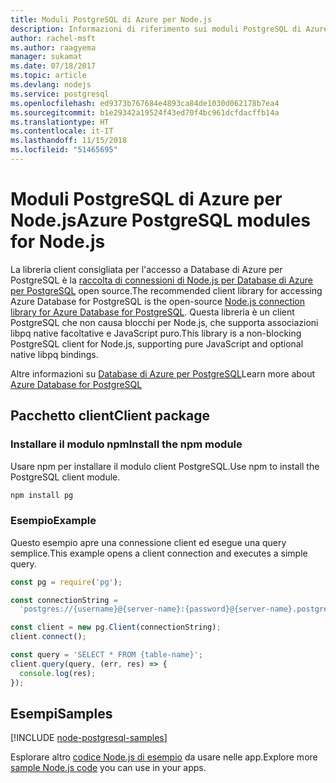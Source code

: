 ```yaml
---
title: Moduli PostgreSQL di Azure per Node.js
description: Informazioni di riferimento sui moduli PostgreSQL di Azure per Node.js
author: rachel-msft
ms.author: raagyema
manager: sukamat
ms.date: 07/18/2017
ms.topic: article
ms.devlang: nodejs
ms.service: postgresql
ms.openlocfilehash: ed9373b767684e4893ca84de1030d062178b7ea4
ms.sourcegitcommit: b1e29342a19524f43ed70f4bc961dcfdacffb14a
ms.translationtype: HT
ms.contentlocale: it-IT
ms.lasthandoff: 11/15/2018
ms.locfileid: "51465695"
---
```

# <a name="azure-postgresql-modules-for-nodejs"></a><span data-ttu-id="81739-103">Moduli PostgreSQL di Azure per Node.js</span><span class="sxs-lookup"><span data-stu-id="81739-103">Azure PostgreSQL modules for Node.js</span></span>

<span data-ttu-id="81739-104">La libreria client consigliata per l'accesso a Database di Azure per PostgreSQL è la [raccolta di connessioni di Node.js per Database di Azure per PostgreSQL](https://www.npmjs.com/package/pg) open source.</span><span class="sxs-lookup"><span data-stu-id="81739-104">The recommended client library for accessing Azure Database for PostgreSQL is the open-source [Node.js connection library for Azure Database for PostgreSQL](https://www.npmjs.com/package/pg).</span></span> <span data-ttu-id="81739-105">Questa libreria è un client PostgreSQL che non causa blocchi per Node.js, che supporta associazioni libpq native facoltative e JavaScript puro.</span><span class="sxs-lookup"><span data-stu-id="81739-105">This library is a non-blocking PostgreSQL client for Node.js, supporting pure JavaScript and optional native libpq bindings.</span></span>

<span data-ttu-id="81739-106">Altre informazioni su [Database di Azure per PostgreSQL](https://docs.microsoft.com/azure/postgresql/)</span><span class="sxs-lookup"><span data-stu-id="81739-106">Learn more about [Azure Database for PostgreSQL](https://docs.microsoft.com/azure/postgresql/)</span></span>

## <a name="client-package"></a><span data-ttu-id="81739-107">Pacchetto client</span><span class="sxs-lookup"><span data-stu-id="81739-107">Client package</span></span>

### <a name="install-the-npm-module"></a><span data-ttu-id="81739-108">Installare il modulo npm</span><span class="sxs-lookup"><span data-stu-id="81739-108">Install the npm module</span></span>

<span data-ttu-id="81739-109">Usare npm per installare il modulo client PostgreSQL.</span><span class="sxs-lookup"><span data-stu-id="81739-109">Use npm to install the PostgreSQL client module.</span></span>

```bash
npm install pg
```   

### <a name="example"></a><span data-ttu-id="81739-110">Esempio</span><span class="sxs-lookup"><span data-stu-id="81739-110">Example</span></span>

<span data-ttu-id="81739-111">Questo esempio apre una connessione client ed esegue una query semplice.</span><span class="sxs-lookup"><span data-stu-id="81739-111">This example opens a client connection and executes a simple query.</span></span>

```javascript
const pg = require('pg');

const connectionString =
  'postgres://{username}@{server-name}:{password}@{server-name}.postgres.database.azure.com:5432/{database-name}?ssl=true';

const client = new pg.Client(connectionString);
client.connect();

const query = 'SELECT * FROM {table-name}';
client.query(query, (err, res) => {
  console.log(res);
});
```

## <a name="samples"></a><span data-ttu-id="81739-112">Esempi</span><span class="sxs-lookup"><span data-stu-id="81739-112">Samples</span></span>

[!INCLUDE [node-postgresql-samples](../docs-ref-conceptual/includes/postgresql-samples.md)]

<span data-ttu-id="81739-113">Esplorare altro [codice Node.js di esempio](https://azure.microsoft.com/resources/samples/?platform=nodejs) da usare nelle app.</span><span class="sxs-lookup"><span data-stu-id="81739-113">Explore more [sample Node.js code](https://azure.microsoft.com/resources/samples/?platform=nodejs) you can use in your apps.</span></span>
